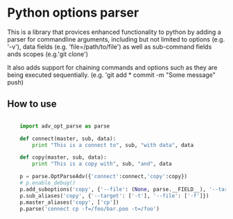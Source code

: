 Python options parser
==========

This is a library that provices enhanced functionality to python by adding a parser for commandline arguments, including but not limited to options (e.g. '-v'), data fields (e.g. 'file=/path/to/file') as well as sub-command fields ands scopes (e.g.'git clone')

It also adds support for chaining commands and options such as they are being executed sequentially. (e.g. 'git add * commit -m "Some message" push)

## How to use

```python

	import adv_opt_parse as parse

	def connect(master, sub, data):
		print "This is a connect to", sub, "with data", data

	def copy(master, sub, data):
		print "This is a copy with", sub, "and", data

	p = parse.OptParseAdv({'connect':connect,'copy':copy})
	# p.enable_debug()
	p.add_suboptions('copy', {'--file': (None, parse.__FIELD__), '--target': ('~/poke', parse.__FIELD__)})
	p.sub_aliases('copy', {'--target': ['-t'], '--file': ['-f']})
	p.master_aliases('copy', ['cp'])
	p.parse('connect cp -f=/foo/bar.poo -t=/foo')

```